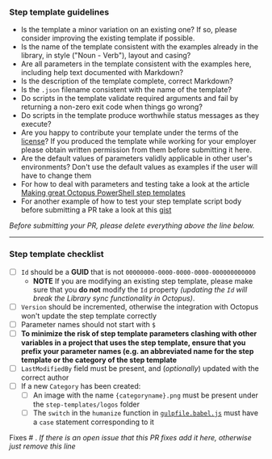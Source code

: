### Step template guidelines

* Is the template a minor variation on an existing one? If so, please consider improving the existing template if possible.
* Is the name of the template consistent with the examples already in the library, in style ("Noun - Verb"), layout and casing?
* Are all parameters in the template consistent with the examples here, including help text documented with Markdown?
* Is the description of the template complete, correct Markdown?
* Is the `.json` filename consistent with the name of the template?
* Do scripts in the template validate required arguments and fail by returning a non-zero exit code when things go wrong?
* Do scripts in the template produce worthwhile status messages as they execute?
* Are you happy to contribute your template under the terms of the [license](https://github.com/OctopusDeploy/Library/blob/master/LICENSE)? If you produced the template while working for your employer please obtain written permission from them before submitting it here.
* Are the default values of parameters validly applicable in other user's environments? Don't use the default values as examples if the user will have to change them
* For how to deal with parameters and testing take a look at the article [Making great Octopus PowerShell step templates](https://www.daniellittle.xyz/making-great-octopus-powershell-step-templates/)
* For another example of how to test your step template script body before submitting a PR take a look at this [gist](https://gist.github.com/JCapriotti/45639e06ba777ee974b1)

_Before submitting your PR, please delete everything above the line below._

---

### Step template checklist

- [ ] `Id` should be a **GUID** that is not `00000000-0000-0000-0000-000000000000`
  - **NOTE** If you are modifying an existing step template, please make sure that you **do not** modify the `Id` property *(updating the `Id` will break the Library sync functionality in Octopus)*. 
- [ ] `Version` should be incremented, otherwise the integration with Octopus won't update the step template correctly
- [ ] Parameter names should not start with `$`
- [ ] **To minimize the risk of step template parameters clashing with other variables in a project that uses the step template, ensure that you prefix your parameter names (e.g. an abbreviated name for the step template or the category of the step template**
- [ ] `LastModifiedBy` field must be present, and (_optionally_) updated with the correct author
- [ ] If a new `Category` has been created:
   - [ ] An image with the name `{categoryname}.png` must be present under the `step-templates/logos` folder
   - [ ] The `switch` in the `humanize` function in [`gulpfile.babel.js`](https://github.com/OctopusDeploy/Library/blob/master/gulpfile.babel.js#L92) must have a `case` statement corresponding to it

Fixes # . _If there is an open issue that this PR fixes add it here, otherwise just remove this line_
